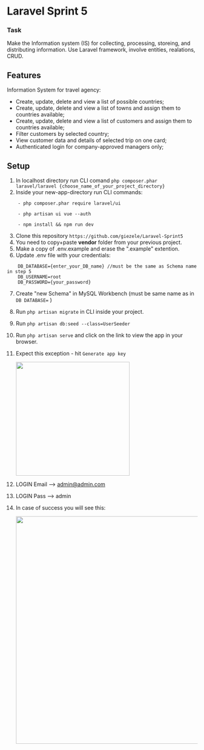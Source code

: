 # Laravel Sprint 5

### Task

Make the Information system (IS) for collecting, processing, storeing, and distributing information. Use Laravel framework, involve entities, realations, CRUD.


## Features


Information System for travel agency:
- Create, update, delete and view a list of possible countries;
- Create, update, delete and view a list of towns and assign them to countries available;
- Create, update, delete and view a list of customers and assign them to countries available;
- Filter customers by selected country;
- View customer data and details of selected trip on one card;
- Authenticated login for company-approved managers only;

## Setup

1. In localhost directory run CLI comand `php composer.phar laravel/laravel {choose_name_of_your_project_directory}`
2. Inside your new-app-directory run CLI commands:

```
    - php composer.phar require laravel/ui

    - php artisan ui vue --auth

    - npm install && npm run dev
```

3. Clone this repository `https://github.com/giezele/Laravel-Sprint5`
4. You need to copy+paste **vendor** folder from your previous project.
5. Make a copy of .env.example and erase the ".example" extention.
6. Update .env file with your credentials:
```
    DB_DATABASE={enter_your_DB_name} //must be the same as Schema name in step 5  
    DB_USERNAME=root
    DB_PASSWORD={your_password} 
```
7. Create "new Schema" in MySQL Workbench (must be same name as in  `DB DATABASE=` )
8. Run `php artisan migrate` in CLI inside your project.
9. Run `php artisan db:seed --class=UserSeeder`
10. Run `php artisan serve` and click on the link to view the app in your browser.
11. Expect this exception - hit `Generate app key`

    <img src="https://user-images.githubusercontent.com/26652268/100551382-b8111380-3288-11eb-8c06-22faf5704ae2.png" width="300">

12. LOGIN Email --> admin@admin.com
13. LOGIN Pass --> admin
14. In case of success you will see this:

    <img src="https://user-images.githubusercontent.com/26652268/100551481-82205f00-3289-11eb-91dc-99dd234499a4.png" width="600">

